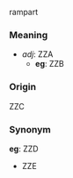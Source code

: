 rampart
### Meaning
+ _adj_: ZZA
    + __eg__: ZZB

### Origin

ZZC

### Synonym

__eg__: ZZD

+ ZZE


